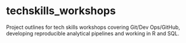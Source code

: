 # techskills_workshops
Project outlines for tech skills workshops covering Git/Dev Ops/GitHub, developing reproducible analytical pipelines and working in R and SQL.

